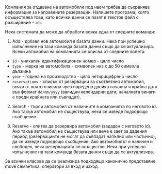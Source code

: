 Компания за отдаване на автомобили под наем трябва да съхранява информация за направените резервации. Напишете програма, която осъществява това, като всички данни се пазят в текстов файл с разширение `*.db`.

Нека системата да може да обработи всяка една от следните команди:

1. Add - добавя нов автомобил в базата данни. Нека при успешно изпълнение на тази команда базата данни също да се актуализира. Всеки автомобил на компанията се описва от следните полета:
  - `id` - уникален идентификационен номер - цяло число
  - `type` - марка на автомобила - символен низ с до 50 символа дължина
  - `year` - година на производство - цяло четирицифрено число
  - `reservations` - списък от резервации за съответния автомобил, всяка от която описана чрез наредена двойка начална и крайна дата във формат `dd/mm/yyyy` (валидни календарни дати, началната винаги е преди крайната или съвпадат).

2. Search - търси автомобил от наличните в компанията по неговото id. Ако такъв автомобил не съществува, нека се изведе подходящо съобщение.

3. Reserve - опитва да резервира автомобил (зададен с неговото id). Ако такъв автомобил не съществува или вече е зает за дадения период (резервациите не могат да съвпадат напълно или частично), да се изведе подходящо съобщение. Ако автомобилът е наличен и свободен, нека резервацията се осъществи. Нека при успешно изпълнение на тази команда базата данни също да се актуализира.

За всички класове да се реализира подходящо канонично представяне, move
семантика, оператори за вход и изход.
